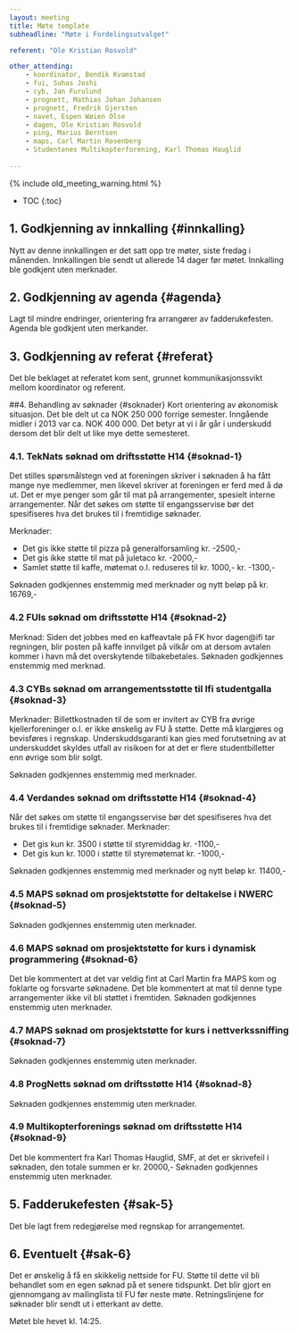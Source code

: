 ```yaml
---
layout: meeting
title: Møte template
subheadline: "Møte i Fordelingsutvalget"

referent: "Ole Kristian Rosvold"

other_attending:
    - koordinator, Bendik Kvamstad
    - fui, Suhas Joshi
    - cyb, Jan Furulund
    - prognett, Mathias Johan Johansen
    - prognett, Fredrik Gjersten
    - navet, Espen Wøien Olse
    - dagen, Ole Kristian Rosvold
    - ping, Marius Berntsen
    - maps, Carl Martin Rosenberg
    - Studentenes Multikopterforening, Karl Thomas Hauglid
    
---
```


{% include old_meeting_warning.html %}

* TOC
{:toc}


## 1. Godkjenning av innkalling {#innkalling}
Nytt av denne innkallingen er det satt opp tre møter, siste fredag i månenden. Innkallingen ble sendt ut allerede 14 dager før møtet.
Innkalling ble godkjent uten merknader.

## 2. Godkjenning av agenda {#agenda}
Lagt til mindre endringer, orientering fra arrangører av fadderukefesten.
Agenda ble godkjent uten merkander.

## 3. Godkjenning av referat {#referat}
Det ble beklaget at referatet kom sent, grunnet kommunikasjonssvikt mellom koordinator og referent.

##4. Behandling av søknader {#soknader}
Kort orientering av økonomisk situasjon. Det ble delt ut ca NOK 250 000 forrige semester.
Inngående midler i 2013 var ca. NOK 400 000. Det betyr at vi i år går i underskudd dersom det blir delt ut like mye dette semesteret.

### 4.1. TekNats søknad om driftsstøtte H14 {#soknad-1}
Det stilles spørsmålstegn ved at foreningen skriver i søknaden å ha fått mange nye medlemmer, men likevel skriver at foreningen er ferd med å dø ut.
Det er mye penger som går til mat på arrangementer, spesielt interne arrangementer. Når det søkes om støtte til engangsservise bør det spesifiseres hva det brukes til i fremtidige søknader.

Merknader:
- Det gis ikke støtte til pizza på generalforsamling kr. -2500,-
- Det gis ikke støtte til mat på juletaco kr. -2000,-
- Samlet støtte til kaffe, møtemat o.l. reduseres til kr. 1000,- kr. -1300,-

Søknaden godkjennes enstemmig med merknader og nytt beløp på kr. 16769,-

### 4.2 FUIs søknad om driftsstøtte H14 {#soknad-2}
Merknad: Siden det jobbes med en kaffeavtale på FK hvor dagen@ifi tar regningen, blir posten på kaffe innvilget på vilkår om at dersom avtalen kommer i havn må det overskytende tilbakebetales.
Søknaden godkjennes enstemmig med merknad.

### 4.3 CYBs søknad om arrangementsstøtte til Ifi studentgalla {#soknad-3}
Merknader: Billettkostnaden til de som er invitert av CYB fra øvrige kjellerforeninger o.l. er ikke ønskelig av FU å støtte. Dette må klargjøres og bevisføres i regnskap.
Underskuddsgaranti kan gies med forutsetning av at underskuddet skyldes utfall av risikoen for at det er flere studentbilletter enn øvrige som blir solgt.

Søknaden godkjennes enstemmig med merknader.

### 4.4 Verdandes søknad om driftsstøtte H14 {#soknad-4}
Når det søkes om støtte til engangsservise bør det spesifiseres hva det brukes til i fremtidige søknader.
Merknader: 
- Det gis kun kr. 3500 i støtte til styremiddag kr. -1100,-
- Det gis kun kr. 1000 i støtte til styremøtemat kr. -1000,-

Søknaden godkjennes enstemmig med merknader og nytt beløp kr. 11400,-

### 4.5 MAPS søknad om prosjektstøtte for deltakelse i NWERC {#soknad-5}
Søknaden godkjennes enstemmig uten merknader.

### 4.6 MAPS søknad om prosjektstøtte for kurs i dynamisk programmering {#soknad-6}
Det ble kommentert at det var veldig fint at Carl Martin fra MAPS kom og foklarte og forsvarte søknadene. Det ble kommentert at mat til denne type arrangementer ikke vil bli støttet i fremtiden.
Søknaden godkjennes enstemmig uten merknader.

### 4.7 MAPS søknad om prosjektstøtte for kurs i nettverkssniffing {#soknad-7}
Søknaden godkjennes enstemmig uten merknader.

### 4.8 ProgNetts søknad om driftsstøtte H14 {#soknad-8}
Søknaden godkjennes enstemmig uten merknader.

### 4.9 Multikopterforenings søknad om driftsstøtte H14 {#soknad-9}
Det ble kommentert fra Karl Thomas Hauglid, SMF, at det er skrivefeil i søknaden, den totale summen er kr. 20000,-
Søknaden godkjennes enstemmig uten merknader.

## 5. Fadderukefesten {#sak-5}
Det ble lagt frem redegjørelse med regnskap for arrangementet.

## 6. Eventuelt {#sak-6}
Det er ønskelig å få en skikkelig nettside for FU. Støtte til dette vil bli behandlet som en egen søknad på et senere tidspunkt.
Det blir gjort en gjennomgang av mailinglista til FU før neste møte. Retningslinjene for søknader blir sendt ut i etterkant av dette.

Møtet ble hevet kl. 14:25.
